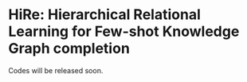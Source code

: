 # HiRe: Hierarchical Relational Learning for Few-shot Knowledge Graph completion

Codes will be released soon.
